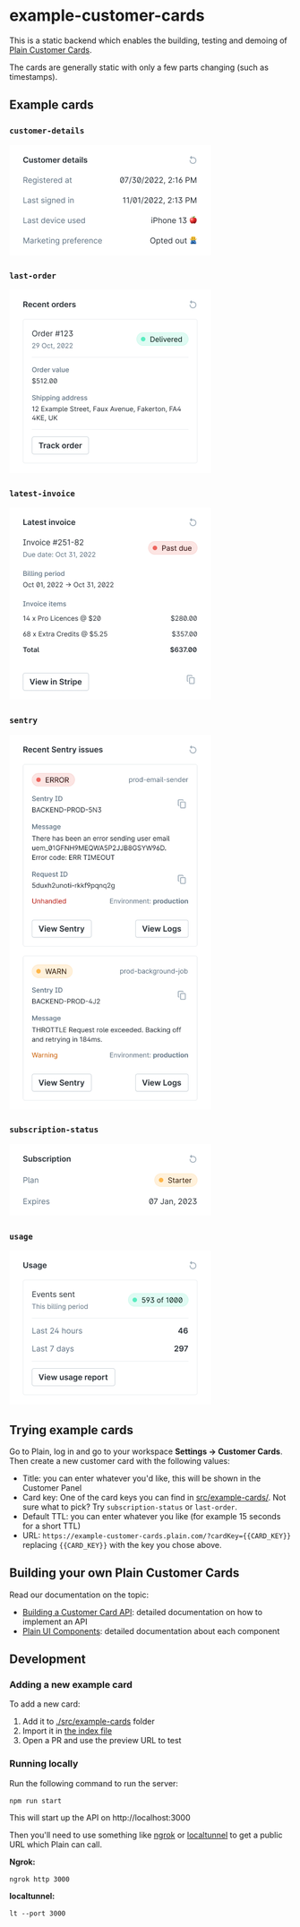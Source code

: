 # example-customer-cards

This is a static backend which enables the building, testing and demoing of [Plain Customer Cards](https://docs.plain.com/adding-context/customer-cards).

The cards are generally static with only a few parts changing (such as timestamps).

## Example cards

### `customer-details`

<img alt="example customer-details" src="./images/example-customer-details.png" width="360px"/>

### `last-order`

<img alt="example last-order" src="./images/example-last-order.png" width="360px"/>

### `latest-invoice`

<img alt="example latest-invoice" src="./images/example-latest-invoice.png" width="360px"/>

### `sentry`

<img alt="example sentry" src="./images/example-sentry.png" width="360px"/>

### `subscription-status`

<img alt="example subscription-status" src="./images/example-subscription-status.png" width="360px"/>

### `usage`

<img alt="example usage" src="./images/example-usage.png" width="360px">


## Trying example cards

Go to Plain, log in and go to your workspace **Settings → Customer Cards**. Then create a new customer card with the following values:

- Title: you can enter whatever you'd like, this will be shown in the Customer Panel
- Card key: One of the card keys you can find in [src/example-cards/](./src/example-cards/). Not sure what to pick? Try `subscription-status` or `last-order`.
- Default TTL: you can enter whatever you like (for example 15 seconds for a short TTL)
- URL: `https://example-customer-cards.plain.com/?cardKey={{CARD_KEY}}` replacing `{{CARD_KEY}}` with the key you chose above.

## Building your own Plain Customer Cards

Read our documentation on the topic:
- [Building a Customer Card API](https://docs.plain.com/recipes/customer-card-api): detailed documentation on how to implement an API
- [Plain UI Components](https://docs.plain.com/adding-context/ui-components): detailed documentation about each component

## Development

### Adding a new example card

To add a new card:

1. Add it to [./src/example-cards](./src/example-cards) folder
2. Import it in [the index file](./src/example-cards/index.ts)
3. Open a PR and use the preview URL to test

### Running locally

Run the following command to run the server:

```shell
npm run start
```

This will start up the API on http://localhost:3000

Then you'll need to use something like [ngrok](https://ngrok.com/) or [localtunnel](https://theboroer.github.io/localtunnel-www/) to get a public URL which Plain can call.

**Ngrok:**

```shell
ngrok http 3000
```


**localtunnel:**

```shell
lt --port 3000
```